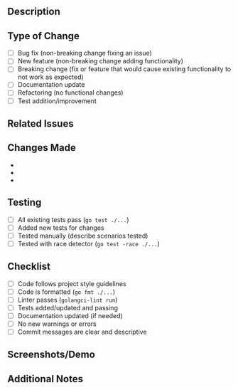 ## Description
<!-- Brief description of what this PR does -->

## Type of Change
<!-- Mark the relevant option with an 'x' -->
- [ ] Bug fix (non-breaking change fixing an issue)
- [ ] New feature (non-breaking change adding functionality)
- [ ] Breaking change (fix or feature that would cause existing functionality to not work as expected)
- [ ] Documentation update
- [ ] Refactoring (no functional changes)
- [ ] Test addition/improvement

## Related Issues
<!-- Link any related issues, e.g., "Closes #123" or "Relates to #456" -->

## Changes Made
<!-- List the key changes in bullet points -->
-
-
-

## Testing
<!-- Describe how you tested these changes -->
- [ ] All existing tests pass (`go test ./...`)
- [ ] Added new tests for changes
- [ ] Tested manually (describe scenarios tested)
- [ ] Tested with race detector (`go test -race ./...`)

## Checklist
<!-- Mark completed items with an 'x' -->
- [ ] Code follows project style guidelines
- [ ] Code is formatted (`go fmt ./...`)
- [ ] Linter passes (`golangci-lint run`)
- [ ] Tests added/updated and passing
- [ ] Documentation updated (if needed)
- [ ] No new warnings or errors
- [ ] Commit messages are clear and descriptive

## Screenshots/Demo
<!-- If applicable, add screenshots or describe visual changes -->

## Additional Notes
<!-- Any additional information reviewers should know -->
